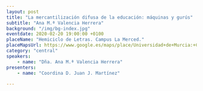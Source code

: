 ```yaml
---
layout: post
title: "La mercantilización difusa de la educación: máquinas y gurús"
subtitle: "Ana M.ª Valencia Herrera"
background: "/img/bg-index.jpg"
eventdate: 2020-02-20 19:00:00 +0100
placeName: "Hemiciclo de Letras. Campus La Merced."
placeMapsUrl: https://www.google.es/maps/place/Universidad+de+Murcia:+Campus+de+la+Merced/@37.9879088,-1.1281121,17z/data=!3m1!4b1!4m5!3m4!1s0xd6382053e745fa7:0x6673834210068e48!8m2!3d37.9879046!4d-1.1259234
category: "central"
speakers:
    - name: "Dña. Ana M.ª Valencia Herrera"
presenters:
    - name: "Coordina D. Juan J. Martínez"
   
---
```

 
